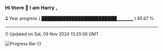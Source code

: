 ### Hi there 👋 I am Harry , 

⏳ Year progress { █████████████████████████▁▁▁▁▁ } 85.67 %

---

⏰ Updated on Sat, 09 Nov 2024 13:25:56 GMT

![Progress Bar CI](https://github.com/duykhang68/duykhang68/workflows/Progress%20Bar%20CI/badge.svg)
